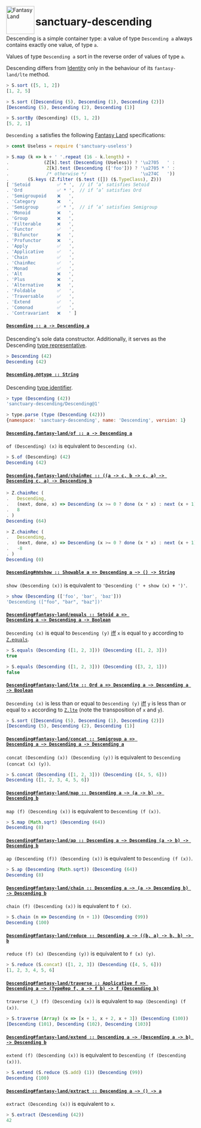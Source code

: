 <a href="https://github.com/fantasyland/fantasy-land"><img alt="Fantasy Land" src="https://raw.githubusercontent.com/fantasyland/fantasy-land/master/logo.png" width="75" height="75" align="left"></a>

# sanctuary-descending

Descending is a simple container type: a value of type `Descending a`
always contains exactly one value, of type `a`.

Values of type `Descending a` sort in the reverse order of values of
type `a`.

Descending differs from [Identity][] only in the behaviour of its
`fantasy-land/lte` method.

```javascript
> S.sort ([5, 1, 2])
[1, 2, 5]

> S.sort ([Descending (5), Descending (1), Descending (2)])
[Descending (5), Descending (2), Descending (1)]

> S.sortBy (Descending) ([5, 1, 2])
[5, 2, 1]
```

`Descending a` satisfies the following [Fantasy Land][] specifications:

```javascript
> const Useless = require ('sanctuary-useless')

> S.map (k => k + ' '.repeat (16 - k.length) +
.             (Z[k].test (Descending (Useless)) ? '\u2705   ' :
.              Z[k].test (Descending (['foo'])) ? '\u2705 * ' :
.              /* otherwise */                    '\u274C   '))
.       (S.keys (Z.filter ($.test ([]) ($.TypeClass), Z)))
[ 'Setoid          ✅ * ',  // if ‘a’ satisfies Setoid
. 'Ord             ✅ * ',  // if ‘a’ satisfies Ord
. 'Semigroupoid    ❌   ',
. 'Category        ❌   ',
. 'Semigroup       ✅ * ',  // if ‘a’ satisfies Semigroup
. 'Monoid          ❌   ',
. 'Group           ❌   ',
. 'Filterable      ❌   ',
. 'Functor         ✅   ',
. 'Bifunctor       ❌   ',
. 'Profunctor      ❌   ',
. 'Apply           ✅   ',
. 'Applicative     ✅   ',
. 'Chain           ✅   ',
. 'ChainRec        ✅   ',
. 'Monad           ✅   ',
. 'Alt             ❌   ',
. 'Plus            ❌   ',
. 'Alternative     ❌   ',
. 'Foldable        ✅   ',
. 'Traversable     ✅   ',
. 'Extend          ✅   ',
. 'Comonad         ✅   ',
. 'Contravariant   ❌   ' ]
```

#### <a name="Descending" href="https://github.com/sanctuary-js/sanctuary-descending/blob/v1.0.0/index.js#L133">`Descending :: a -⁠> Descending a`</a>

Descending's sole data constructor. Additionally, it serves as the
Descending [type representative][].

```javascript
> Descending (42)
Descending (42)
```

#### <a name="Descending.@@type" href="https://github.com/sanctuary-js/sanctuary-descending/blob/v1.0.0/index.js#L157">`Descending.@@type :: String`</a>

Descending [type identifier][].

```javascript
> type (Descending (42))
'sanctuary-descending/Descending@1'

> type.parse (type (Descending (42)))
{namespace: 'sanctuary-descending', name: 'Descending', version: 1}
```

#### <a name="Descending.fantasy-land/of" href="https://github.com/sanctuary-js/sanctuary-descending/blob/v1.0.0/index.js#L170">`Descending.fantasy-land/of :: a -⁠> Descending a`</a>

`of (Descending) (x)` is equivalent to `Descending (x)`.

```javascript
> S.of (Descending) (42)
Descending (42)
```

#### <a name="Descending.fantasy-land/chainRec" href="https://github.com/sanctuary-js/sanctuary-descending/blob/v1.0.0/index.js#L183">`Descending.fantasy-land/chainRec :: ((a -⁠> c, b -⁠> c, a) -⁠> Descending c, a) -⁠> Descending b`</a>

```javascript
> Z.chainRec (
.   Descending,
.   (next, done, x) => Descending (x >= 0 ? done (x * x) : next (x + 1)),
.   8
. )
Descending (64)

> Z.chainRec (
.   Descending,
.   (next, done, x) => Descending (x >= 0 ? done (x * x) : next (x + 1)),
.   -8
. )
Descending (0)
```

#### <a name="Descending.prototype.@@show" href="https://github.com/sanctuary-js/sanctuary-descending/blob/v1.0.0/index.js#L206">`Descending#@@show :: Showable a => Descending a ~> () -⁠> String`</a>

`show (Descending (x))` is equivalent to
`'Descending (' + show (x) + ')'`.

```javascript
> show (Descending (['foo', 'bar', 'baz']))
'Descending (["foo", "bar", "baz"])'
```

#### <a name="Descending.prototype.fantasy-land/equals" href="https://github.com/sanctuary-js/sanctuary-descending/blob/v1.0.0/index.js#L219">`Descending#fantasy-land/equals :: Setoid a => Descending a ~> Descending a -⁠> Boolean`</a>

`Descending (x)` is equal to `Descending (y)` [iff][] `x` is equal to `y`
according to [`Z.equals`][].

```javascript
> S.equals (Descending ([1, 2, 3])) (Descending ([1, 2, 3]))
true

> S.equals (Descending ([1, 2, 3])) (Descending ([3, 2, 1]))
false
```

#### <a name="Descending.prototype.fantasy-land/lte" href="https://github.com/sanctuary-js/sanctuary-descending/blob/v1.0.0/index.js#L235">`Descending#fantasy-land/lte :: Ord a => Descending a ~> Descending a -⁠> Boolean`</a>

`Descending (x)` is less than or equal to `Descending (y)` [iff][]
`y` is less than or equal to `x` according to [`Z.lte`][] (note the
transposition of `x` and `y`).

```javascript
> S.sort ([Descending (5), Descending (1), Descending (2)])
[Descending (5), Descending (2), Descending (1)]
```

#### <a name="Descending.prototype.fantasy-land/concat" href="https://github.com/sanctuary-js/sanctuary-descending/blob/v1.0.0/index.js#L249">`Descending#fantasy-land/concat :: Semigroup a => Descending a ~> Descending a -⁠> Descending a`</a>

`concat (Descending (x)) (Descending (y))` is equivalent to
`Descending (concat (x) (y))`.

```javascript
> S.concat (Descending ([1, 2, 3])) (Descending ([4, 5, 6]))
Descending ([1, 2, 3, 4, 5, 6])
```

#### <a name="Descending.prototype.fantasy-land/map" href="https://github.com/sanctuary-js/sanctuary-descending/blob/v1.0.0/index.js#L262">`Descending#fantasy-land/map :: Descending a ~> (a -⁠> b) -⁠> Descending b`</a>

`map (f) (Descending (x))` is equivalent to `Descending (f (x))`.

```javascript
> S.map (Math.sqrt) (Descending (64))
Descending (8)
```

#### <a name="Descending.prototype.fantasy-land/ap" href="https://github.com/sanctuary-js/sanctuary-descending/blob/v1.0.0/index.js#L274">`Descending#fantasy-land/ap :: Descending a ~> Descending (a -⁠> b) -⁠> Descending b`</a>

`ap (Descending (f)) (Descending (x))` is equivalent to
`Descending (f (x))`.

```javascript
> S.ap (Descending (Math.sqrt)) (Descending (64))
Descending (8)
```

#### <a name="Descending.prototype.fantasy-land/chain" href="https://github.com/sanctuary-js/sanctuary-descending/blob/v1.0.0/index.js#L287">`Descending#fantasy-land/chain :: Descending a ~> (a -⁠> Descending b) -⁠> Descending b`</a>

`chain (f) (Descending (x))` is equivalent to `f (x)`.

```javascript
> S.chain (n => Descending (n + 1)) (Descending (99))
Descending (100)
```

#### <a name="Descending.prototype.fantasy-land/reduce" href="https://github.com/sanctuary-js/sanctuary-descending/blob/v1.0.0/index.js#L299">`Descending#fantasy-land/reduce :: Descending a ~> ((b, a) -⁠> b, b) -⁠> b`</a>

`reduce (f) (x) (Descending (y))` is equivalent to `f (x) (y)`.

```javascript
> S.reduce (S.concat) ([1, 2, 3]) (Descending ([4, 5, 6]))
[1, 2, 3, 4, 5, 6]
```

#### <a name="Descending.prototype.fantasy-land/traverse" href="https://github.com/sanctuary-js/sanctuary-descending/blob/v1.0.0/index.js#L311">`Descending#fantasy-land/traverse :: Applicative f => Descending a ~> (TypeRep f, a -⁠> f b) -⁠> f (Descending b)`</a>

`traverse (_) (f) (Descending (x))` is equivalent to
`map (Descending) (f (x))`.

```javascript
> S.traverse (Array) (x => [x + 1, x + 2, x + 3]) (Descending (100))
[Descending (101), Descending (102), Descending (103)]
```

#### <a name="Descending.prototype.fantasy-land/extend" href="https://github.com/sanctuary-js/sanctuary-descending/blob/v1.0.0/index.js#L324">`Descending#fantasy-land/extend :: Descending a ~> (Descending a -⁠> b) -⁠> Descending b`</a>

`extend (f) (Descending (x))` is equivalent to
`Descending (f (Descending (x)))`.

```javascript
> S.extend (S.reduce (S.add) (1)) (Descending (99))
Descending (100)
```

#### <a name="Descending.prototype.fantasy-land/extract" href="https://github.com/sanctuary-js/sanctuary-descending/blob/v1.0.0/index.js#L337">`Descending#fantasy-land/extract :: Descending a ~> () -⁠> a`</a>

`extract (Descending (x))` is equivalent to `x`.

```javascript
> S.extract (Descending (42))
42
```

[Fantasy Land]:             https://github.com/fantasyland/fantasy-land/tree/v3.5.0
[Identity]:                 https://github.com/sanctuary-js/sanctuary-identity
[`Z.equals`]:               https://github.com/sanctuary-js/sanctuary-type-classes/tree/v9.0.0#equals
[`Z.lte`]:                  https://github.com/sanctuary-js/sanctuary-type-classes/tree/v9.0.0#lte
[iff]:                      https://en.wikipedia.org/wiki/If_and_only_if
[type identifier]:          https://github.com/sanctuary-js/sanctuary-type-identifiers/tree/v2.0.1
[type representative]:      https://github.com/fantasyland/fantasy-land/tree/v3.5.0#type-representatives
